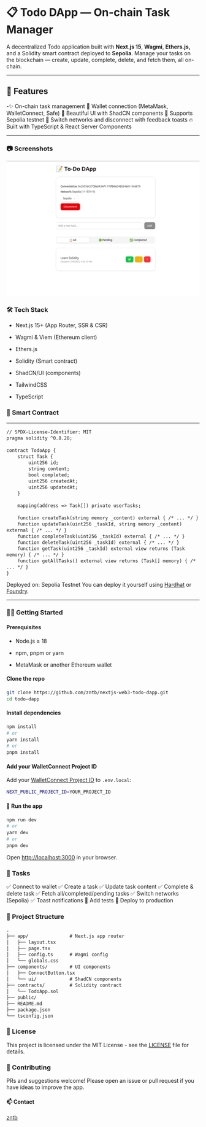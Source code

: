 # 📋 Todo DApp — On-chain Task Manager

A decentralized Todo application built with **Next.js 15**, **Wagmi**, **Ethers.js,** and a Solidity smart contract deployed to **Sepolia**.
Manage your tasks on the blockchain — create, update, complete, delete, and fetch them, all on-chain.

---

## 🚀 Features

-✨ On-chain task management
🔗 Wallet connection (MetaMask, WalletConnect, Safe)
🎨 Beautiful UI with ShadCN components
📡 Supports Sepolia testnet
🔄 Switch networks and disconnect with feedback toasts
🔥 Built with TypeScript & React Server Components

---

### 📷 Screenshots

![image](./public/screenshot.png)

### 🛠️ Tech Stack

- Next.js 15+ (App Router, SSR & CSR)

- Wagmi & Viem (Ethereum client)

- Ethers.js

- Solidity (Smart contract)

- ShadCN/UI (components)

- TailwindCSS

- TypeScript

### 🧪 Smart Contract

---

```solidity
// SPDX-License-Identifier: MIT
pragma solidity ^0.8.28;

contract TodoApp {
    struct Task {
        uint256 id;
        string content;
        bool completed;
        uint256 createdAt;
        uint256 updatedAt;
    }

    mapping(address => Task[]) private userTasks;

    function createTask(string memory _content) external { /* ... */ }
    function updateTask(uint256 _taskId, string memory _content) external { /* ... */ }
    function completeTask(uint256 _taskId) external { /* ... */ }
    function deleteTask(uint256 _taskId) external { /* ... */ }
    function getTask(uint256 _taskId) external view returns (Task memory) { /* ... */ }
    function getAllTasks() external view returns (Task[] memory) { /* ... */ }
}
```

Deployed on: Sepolia Testnet
You can deploy it yourself using [Hardhat](https://hardhat.org/) or [Foundry](https://getfoundry.sh/).

---

### 🧑‍💻 Getting Started

#### Prerequisites

- Node.js ≥ 18

- npm, pnpm or yarn

- MetaMask or another Ethereum wallet

#### Clone the repo

```bash
git clone https://github.com/zntb/nextjs-web3-todo-dapp.git
cd todo-dapp
```

#### Install dependencies

```bash
npm install
# or
yarn install
# or
pnpm install
```

#### Add your WalletConnect Project ID

Add your [WalletConnect Project ID](https://cloud.reown.com/sign-in) to `.env.local`:

```bash
NEXT_PUBLIC_PROJECT_ID=YOUR_PROJECT_ID
```

#### 🚴 Run the app

```bash
npm run dev
# or
yarn dev
# or
pnpm dev
```

Open <http://localhost:3000> in your browser.

### 📝 Tasks

✅ Connect to wallet
✅ Create a task
✅ Update task content
✅ Complete & delete task
✅ Fetch all/completed/pending tasks
✅ Switch networks (Sepolia)
✅ Toast notifications
🚧 Add tests
🚧 Deploy to production

### 📂 Project Structure

```text
.
├── app/               # Next.js app router
│   ├── layout.tsx
│   ├── page.tsx
│   ├── config.ts      # Wagmi config
│   └── globals.css
├── components/        # UI components
│   ├── ConnectButton.tsx
│   └── ui/            # ShadCN components
├── contracts/         # Solidity contract
│   └── TodoApp.sol
├── public/
├── README.md
├── package.json
└── tsconfig.json
```

### 📜 License

This project is licensed under the MIT License - see the [LICENSE](LICENSE) file for details.

### 🤝 Contributing

PRs and suggestions welcome! Please open an issue or pull request if you have ideas to improve the app.

#### 📫 Contact

[zntb](https://github.com/zntb)
